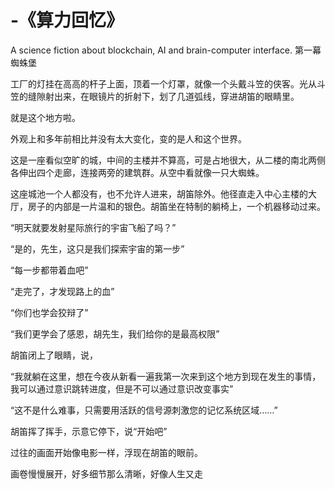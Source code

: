 # -《算力回忆》
A science fiction about blockchain, AI and brain-computer interface.
第一幕 蜘蛛堡

工厂的灯挂在高高的杆子上面，顶着一个灯罩，就像一个头戴斗笠的侠客。光从斗笠的缝隙射出来，在眼镜片的折射下，划了几道弧线，穿进胡笛的眼睛里。

就是这个地方啦。

外观上和多年前相比并没有太大变化，变的是人和这个世界。

这是一座看似空旷的城，中间的主楼并不算高，可是占地很大，从二楼的南北两侧各伸出四个走廊，连接两旁的建筑群。从空中看就像一只大蜘蛛。

这座城池一个人都没有，也不允许人进来，胡笛除外。他径直走入中心主楼的大厅，房子的内部是一片温和的银色。胡笛坐在特制的躺椅上，一个机器移动过来。

“明天就要发射星际旅行的宇宙飞船了吗？”

“是的，先生，这只是我们探索宇宙的第一步”

“每一步都带着血吧”

“走完了，才发现路上的血”

“你们也学会狡辩了”

“我们更学会了感恩，胡先生，我们给你的是最高权限”

胡笛闭上了眼睛，说，

“我就躺在这里，想在今夜从新看一遍我第一次来到这个地方到现在发生的事情，我可以通过意识跳转进度，但是不可以通过意识改变事实”

“这不是什么难事，只需要用活跃的信号源刺激您的记忆系统区域……”

胡笛挥了挥手，示意它停下，说“开始吧”

过往的画面开始像电影一样，浮现在胡笛的眼前。

画卷慢慢展开，好多细节那么清晰，好像人生又走

